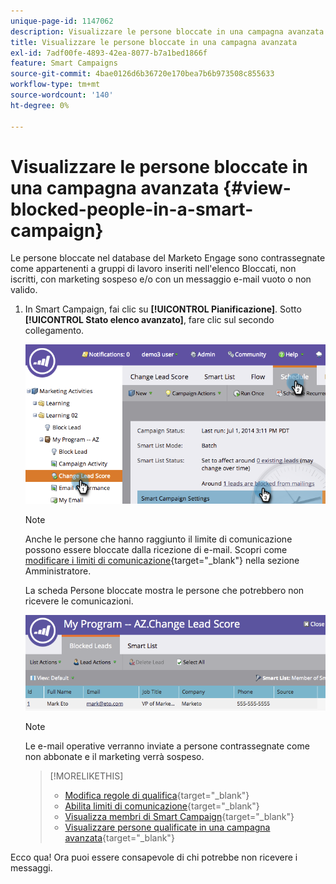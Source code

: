 ```yaml
---
unique-page-id: 1147062
description: Visualizzare le persone bloccate in una campagna avanzata - Documentazione di Marketo - Documentazione del prodotto
title: Visualizzare le persone bloccate in una campagna avanzata
exl-id: 7adf00fe-4893-42ea-8077-b7a1bed1866f
feature: Smart Campaigns
source-git-commit: 4bae0126d6b36720e170bea7b6b973508c855633
workflow-type: tm+mt
source-wordcount: '140'
ht-degree: 0%

---
```


# Visualizzare le persone bloccate in una campagna avanzata {#view-blocked-people-in-a-smart-campaign}

Le persone bloccate nel database del Marketo Engage sono contrassegnate come appartenenti a gruppi di lavoro inseriti nell&#39;elenco Bloccati, non iscritti, con marketing sospeso e/o con un messaggio e-mail vuoto o non valido.

1. In Smart Campaign, fai clic su **[!UICONTROL Pianificazione]**. Sotto **[!UICONTROL Stato elenco avanzato]**, fare clic sul secondo collegamento.

   ![](assets/image2014-9-22-16-3a47-3a38.png)

   >[!NOTE]
   >
   >Anche le persone che hanno raggiunto il limite di comunicazione possono essere bloccate dalla ricezione di e-mail. Scopri come [modificare i limiti di comunicazione](/help/marketo/product-docs/administration/email-setup/enable-communication-limits.md){target="_blank"} nella sezione Amministratore.

   La scheda Persone bloccate mostra le persone che potrebbero non ricevere le comunicazioni.

   ![](assets/image2014-9-22-16-3a48-3a11.png)

   >[!NOTE]
   >
   >Le e-mail operative verranno inviate a persone contrassegnate come non abbonate e il marketing verrà sospeso.

   >[!MORELIKETHIS]
   >
   >* [Modifica regole di qualifica](/help/marketo/product-docs/core-marketo-concepts/smart-campaigns/using-smart-campaigns/edit-qualification-rules-in-a-smart-campaign.md){target="_blank"}
   >* [Abilita limiti di comunicazione](/help/marketo/product-docs/administration/email-setup/enable-communication-limits.md){target="_blank"}
   >* [Visualizza membri di Smart Campaign](/help/marketo/product-docs/core-marketo-concepts/smart-campaigns/smart-campaign-data/view-smart-campaign-members.md){target="_blank"}
   >* [Visualizzare persone qualificate in una campagna avanzata](/help/marketo/product-docs/core-marketo-concepts/smart-campaigns/smart-campaign-data/view-qualified-people-in-a-smart-campaign.md){target="_blank"}

Ecco qua! Ora puoi essere consapevole di chi potrebbe non ricevere i messaggi.
